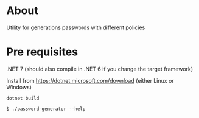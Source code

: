 # About

Utility for generations passwords with different policies

# Pre requisites

.NET 7 (should also compile in .NET 6 if you change the target framework)

Install from https://dotnet.microsoft.com/download (either Linux or Windows)

```
dotnet build
```

```
$ ./password-generator --help
```
